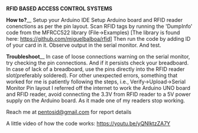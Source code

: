 **RFID BASED ACCESS CONTROL SYSTEMS**

**How to?**__
  Setup your Arduino IDE
  Setup Arduino board and RFID reader conenctions as per the pin layout.
  Scan RFID tags by running the 'DumpInfo' code from the MFRCC522 library (File->Examples)
  [The library is found here: https://github.com/miguelbalboa/rfid]
  Then run the code by adding ID of your card in it.
  Observe output in the serial monitor.
  And test.

**Troubleshoot**__
  In case of loose connections warning on the serial monitor, try checking the pin connections. And if it persists check your breadboard.
  In case of lack of a breadboard, use the pins directly into the RFID reader slot(preferably soldered).
  For other unexpected errors, something that worked for me is patiently following the steps, i.e., Verify->Upload->Serial Monitor
  Pin layout I referred off the internet to work the Arduino UNO board and RFID reader, avoid connecting the 3.3V from RFID reader to a 5V power supply on the Arduino board. As it made one of my readers stop working.

Reach me at pentosid@gmail.com for report details

A little video of how the code works: https://youtu.be/yQNIktzZA7Y
